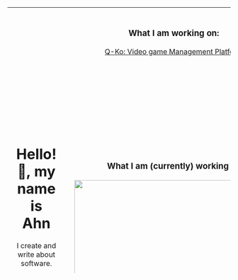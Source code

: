<table style="width:100%; height:600px; border-collapse:collapse;">
  <tr>
    <!-- Left panel, spans two rows -->
    <td
      rowspan="2"
      style="
        width:50%;
        padding:20px;
        vertical-align:middle;
        height:800px;
      "
      align="center"
    >
      <h1>Hello! 👋, my name is Ahn</h1>
      <p style="margin-top: 20px">I create and write about software.</p>
    </td>
    <!-- Right panel: top cell -->
    <td
      style="
        width:50%;
        padding:20px;
        vertical-align:top;
        height:300px;
      "
      align="center"
    >
      <h3 style="margin-bottom:20px">What I am working on:</h3>
      <a style="margin-bottom: 20px" href="https://github.com/lokeam/quebec-kilo-portfolio">
        Q-Ko: Video game Management Platform
      </a><br>
    </td>
  </tr>
  <tr>
    <!-- Right panel: bottom cell -->
    <td
      style="
        padding:20px;
        vertical-align:top;
        text-align:center;
        height:300px;
        padding-top: 20px;
        padding-bottom: 20px;
      "
      align="center"
    >
      <h3 style="margin-bottom: 20px">What I am (currently) working in:</h3>
      <img
        style="display:block; margin:10px auto;"
        height="450em"
        src="https://github-readme-stats.vercel.app/api/top-langs/?username=lokeam&layout=donut-vertical&show_icons=true&include_all_commits=true&count_private=true&theme=codeSTACKr"
      />
    </td>
  </tr>
</table>

